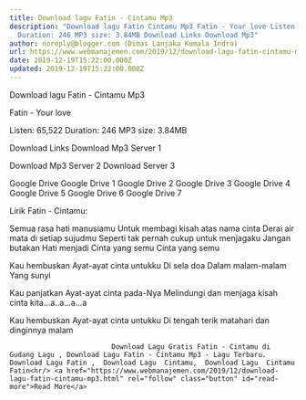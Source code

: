 ```yaml
---
title: Download lagu Fatin - Cintamu Mp3
description: "Download lagu Fatin Cintamu Mp3 Fatin - Your love Listen: 65,522
  Duration: 246 MP3 size: 3.84MB Download Links Download Mp3"
author: noreply@blogger.com (Dimas Lanjaka Kumala Indra)
url: https://www.webmanajemen.com/2019/12/download-lagu-fatin-cintamu-mp3.html
date: 2019-12-19T15:22:00.000Z
updated: 2019-12-19T15:22:00.000Z
---
```


Download lagu Fatin - Cintamu Mp3

  Fatin - Your love 

  Listen: 65,522 
  Duration: 246 
  MP3 size: 3.84MB 

  Download Links 
  Download Mp3 Server 1 

  Download Mp3 Server 2 
  Download Server 3 


  Google Drive   Google Drive 1 
  Google Drive 2 
  Google Drive 3 
  Google Drive 4 
  Google Drive 5 
  Google Drive 6 
  Google Drive 7 


                             
Lirik Fatin - Cintamu:
                             
Semua rasa hati manusiamu
  Untuk membagi kisah atas nama cinta
  Derai air mata di setiap sujudmu
  Seperti tak pernah cukup untuk menjagaku
  Jangan butakan
  Hati menjadi
  Cinta yang semu
  Cinta yang semu
  
  Kau hembuskan
  Ayat-ayat cinta untukku
  Di sela doa
  Dalam malam-malam
  Yang sunyi
  
  Kau panjatkan
  Ayat-ayat cinta pada-Nya
  Melindungi dan menjaga kisah cinta kita…a..a...a...a
  
  Kau hembuskan
  Ayat-ayat cinta untukku
  Di tengah terik matahari dan dinginnya malam                                 
                                 
                             Download Lagu Gratis Fatin - Cintamu di Gudang Lagu , Download Lagu Fatin - Cintamu Mp3 - Lagu Terbaru.                                                         Download Lagu Fatin ,  Download Lagu  Cintamu,  Download Lagu  Cintamu Fatin<hr/> <a href="https://www.webmanajemen.com/2019/12/download-lagu-fatin-cintamu-mp3.html" rel="follow" class="button" id="read-more">Read More</a>